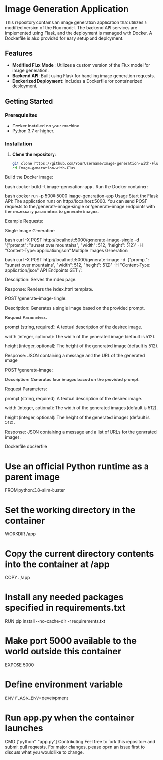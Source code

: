 # Image Generation Application

This repository contains an image generation application that utilizes a modified version of the Flux model. The backend API services are implemented using Flask, and the deployment is managed with Docker. A Dockerfile is also provided for easy setup and deployment.

## Features
- **Modified Flux Model**: Utilizes a custom version of the Flux model for image generation.
- **Backend API**: Built using Flask for handling image generation requests.
- **Dockerized Deployment**: Includes a Dockerfile for containerized deployment.

## Getting Started

### Prerequisites
- Docker installed on your machine.
- Python 3.7 or higher.

### Installation

1. **Clone the repository:**
   ```bash
   git clone https://github.com/YourUsername/Image-generation-with-Flux.git
   cd Image-generation-with-Flux
Build the Docker image:

bash
docker build -t image-generation-app .
Run the Docker container:

bash
docker run -p 5000:5000 image-generation-app
Usage
Start the Flask API: The application runs on http://localhost:5000. You can send POST requests to the /generate-image-single or /generate-image endpoints with the necessary parameters to generate images.

Example Requests:

Single Image Generation:

bash
curl -X POST http://localhost:5000/generate-image-single -d '{"prompt": "sunset over mountains", "width": 512, "height": 512}' -H "Content-Type: application/json"
Multiple Images Generation:

bash
curl -X POST http://localhost:5000/generate-image -d '{"prompt": "sunset over mountains", "width": 512, "height": 512}' -H "Content-Type: application/json"
API Endpoints
GET /:

Description: Serves the index page.

Response: Renders the index.html template.

POST /generate-image-single:

Description: Generates a single image based on the provided prompt.

Request Parameters:

prompt (string, required): A textual description of the desired image.

width (integer, optional): The width of the generated image (default is 512).

height (integer, optional): The height of the generated image (default is 512).

Response: JSON containing a message and the URL of the generated image.

POST /generate-image:

Description: Generates four images based on the provided prompt.

Request Parameters:

prompt (string, required): A textual description of the desired image.

width (integer, optional): The width of the generated images (default is 512).

height (integer, optional): The height of the generated images (default is 512).

Response: JSON containing a message and a list of URLs for the generated images.

Dockerfile
dockerfile
# Use an official Python runtime as a parent image
FROM python:3.8-slim-buster

# Set the working directory in the container
WORKDIR /app

# Copy the current directory contents into the container at /app
COPY . /app

# Install any needed packages specified in requirements.txt
RUN pip install --no-cache-dir -r requirements.txt

# Make port 5000 available to the world outside this container
EXPOSE 5000

# Define environment variable
ENV FLASK_ENV=development

# Run app.py when the container launches
CMD ["python", "app.py"]
Contributing
Feel free to fork this repository and submit pull requests. For major changes, please open an issue first to discuss what you would like to change.

